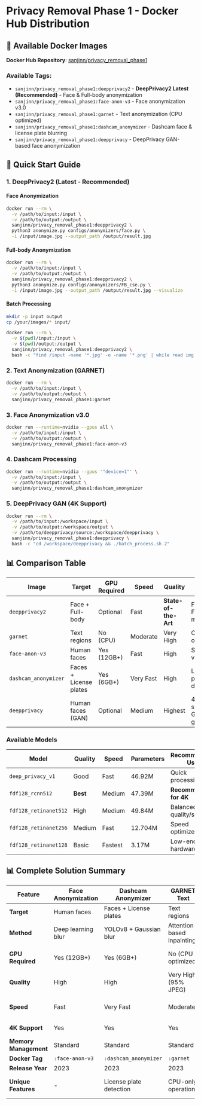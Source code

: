 # Privacy Removal Phase 1 - Docker Hub Distribution

## 🐳 Available Docker Images

**Docker Hub Repository**: [sanjinn/privacy_removal_phase1](https://hub.docker.com/r/sanjinn/privacy_removal_phase1)

### Available Tags:
- `sanjinn/privacy_removal_phase1:deepprivacy2` - **DeepPrivacy2 Latest (Recommended)** - Face & Full-body anonymization
- `sanjinn/privacy_removal_phase1:face-anon-v3` - Face anonymization v3.0
- `sanjinn/privacy_removal_phase1:garnet` - Text anonymization (CPU optimized)
- `sanjinn/privacy_removal_phase1:dashcam_anonymizer` - Dashcam face & license plate blurring
- `sanjinn/privacy_removal_phase1:deepprivacy` - DeepPrivacy GAN-based face anonymization

## 🚀 Quick Start Guide

### 1. DeepPrivacy2 (Latest - Recommended)

#### Face Anonymization
```bash
docker run --rm \
  -v /path/to/input:/input \
  -v /path/to/output:/output \
  sanjinn/privacy_removal_phase1:deepprivacy2 \
  python3 anonymize.py configs/anonymizers/face.py \
  -i /input/image.jpg --output_path /output/result.jpg
```

#### Full-body Anonymization
```bash
docker run --rm \
  -v /path/to/input:/input \
  -v /path/to/output:/output \
  sanjinn/privacy_removal_phase1:deepprivacy2 \
  python3 anonymize.py configs/anonymizers/FB_cse.py \
  -i /input/image.jpg --output_path /output/result.jpg --visualize
```

#### Batch Processing
```bash
mkdir -p input output
cp /your/images/* input/

docker run --rm \
  -v $(pwd)/input:/input \
  -v $(pwd)/output:/output \
  sanjinn/privacy_removal_phase1:deepprivacy2 \
  bash -c "find /input -name '*.jpg' -o -name '*.png' | while read img; do python3 anonymize.py configs/anonymizers/face.py -i \"\$img\" --output_path /output/\$(basename \"\$img\"); done"
```

### 2. Text Anonymization (GARNET)
```bash
docker run --rm \
  -v /path/to/input:/input \
  -v /path/to/output:/output \
  sanjinn/privacy_removal_phase1:garnet
```

### 3. Face Anonymization v3.0
```bash
docker run --runtime=nvidia --gpus all \
  -v /path/to/input:/input \
  -v /path/to/output:/output \
  sanjinn/privacy_removal_phase1:face-anon-v3
```

### 4. Dashcam Processing
```bash
docker run --runtime=nvidia --gpus '"device=1"' \
  -v /path/to/input:/input \
  -v /path/to/output:/output \
  sanjinn/privacy_removal_phase1:dashcam_anonymizer
```

### 5. DeepPrivacy GAN (4K Support)
```bash
docker run --rm \
  -v /path/to/input:/workspace/input \
  -v /path/to/output:/workspace/output \
  -v /path/to/deepprivacy/source:/workspace/deepprivacy \
  sanjinn/privacy_removal_phase1:deepprivacy \
  bash -c "cd /workspace/deepprivacy && ./batch_process.sh 2"
```

## 📊 Comparison Table

| Image | Target | GPU Required | Speed | Quality | Unique Feature |
|-------|--------|--------------|-------|---------|----------------|
| `deepprivacy2` | Face + Full-body | Optional | Fast | **State-of-the-Art** | Face + Full-body modes |
| `garnet` | Text regions | No (CPU) | Moderate | Very High | CPU-only operation |
| `face-anon-v3` | Human faces | Yes (12GB+) | Fast | High | Stable version |
| `dashcam_anonymizer` | Faces + License plates | Yes (6GB+) | Very Fast | High | License plate detection |
| `deepprivacy` | Human faces (GAN) | Optional | Medium | Highest | 4K support + GAN generation |



### Available Models
| Model | Quality | Speed | Parameters | Recommended Use |
|-------|---------|-------|------------|-----------------|
| `deep_privacy_v1` | Good | Fast | 46.92M | Quick processing |
| `fdf128_rcnn512` | **Best** | Medium | 47.39M | **Recommended for 4K** |
| `fdf128_retinanet512` | High | Medium | 49.84M | Balanced quality/speed |
| `fdf128_retinanet256` | Medium | Fast | 12.704M | Speed optimized |
| `fdf128_retinanet128` | Basic | Fastest | 3.17M | Low-end hardware |


## 📊 Complete Solution Summary

| Feature | Face Anonymization | Dashcam Anonymizer | GARNET Text | DeepPrivacy GAN | **DeepPrivacy2** |
|---------|-------------------|-------------------|-------------|-----------------|------------------|
| **Target** | Human faces | Faces + License plates | Text regions | Human faces (GAN) | **Faces + Full-body** |
| **Method** | Deep learning blur | YOLOv8 + Gaussian blur | Attention-based inpainting | Generative Adversarial Network | **Latest SOTA Diffusion** |
| **GPU Required** | Yes (12GB+) | Yes (6GB+) | No (CPU optimized) | Optional (6GB+ for acceleration) | **Optional (Auto-detect)** |
| **Quality** | High | High | Very High (95% JPEG) | Highest (Realistic generation) | **State-of-the-Art** |
| **Speed** | Fast | Very Fast | Moderate | Medium (CPU), Fast (GPU) | **Fast (Optimized)** |
| **4K Support** | Yes | Yes | Yes | Optimized for 4K | **Yes** |
| **Memory Management** | Standard | Standard | Standard | Intelligent batching | **Advanced Optimization** |
| **Docker Tag** | `:face-anon-v3` | `:dashcam_anonymizer` | `:garnet` | `:deepprivacy` | **`:deepprivacy2`** |
| **Release Year** | 2023 | 2023 | 2023 | 2022 | **2024** |
| **Unique Features** | - | License plate detection | CPU-only operation | Realistic face generation | **Face + Full-body modes** |
